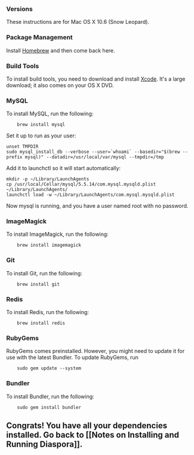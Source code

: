 ### Versions

These instructions are for Mac OS X 10.6 (Snow Leopard).

### Package Management

Install <a href="http://mxcl.github.com/homebrew/" target="_blank">Homebrew</a> and then come
back here.

### Build Tools

To install build tools, you need to download and install <a href="http://developer.apple.com/technologies/tools/xcode.html" target="_blank">Xcode</a>.
It's a large download; it also comes on your OS X DVD.

### MySQL

To install MySQL, run the following:

        brew install mysql

Set it up to run as your user:

    unset TMPDIR
    sudo mysql_install_db --verbose --user=`whoami` --basedir="$(brew --prefix mysql)" --datadir=/usr/local/var/mysql --tmpdir=/tmp

Add it to launchctl so it will start automatically:

    mkdir -p ~/Library/LaunchAgents
    cp /usr/local/Cellar/mysql/5.5.14/com.mysql.mysqld.plist ~/Library/LaunchAgents/
    launchctl load -w ~/Library/LaunchAgents/com.mysql.mysqld.plist

Now mysql is running, and you have a user named root with no password.

### ImageMagick

To install ImageMagick, run the following:

        brew install imagemagick

### Git

To install Git, run the following:

        brew install git

### Redis

To install Redis, run the following:

        brew install redis

### RubyGems

RubyGems comes preinstalled. However, you might need to update
it for use with the latest Bundler. To update RubyGems, run

        sudo gem update --system

### Bundler

To install Bundler, run the following:

        sudo gem install bundler 

## Congrats! You have all your dependencies installed. Go back to [[Notes on Installing and Running Diaspora]].
